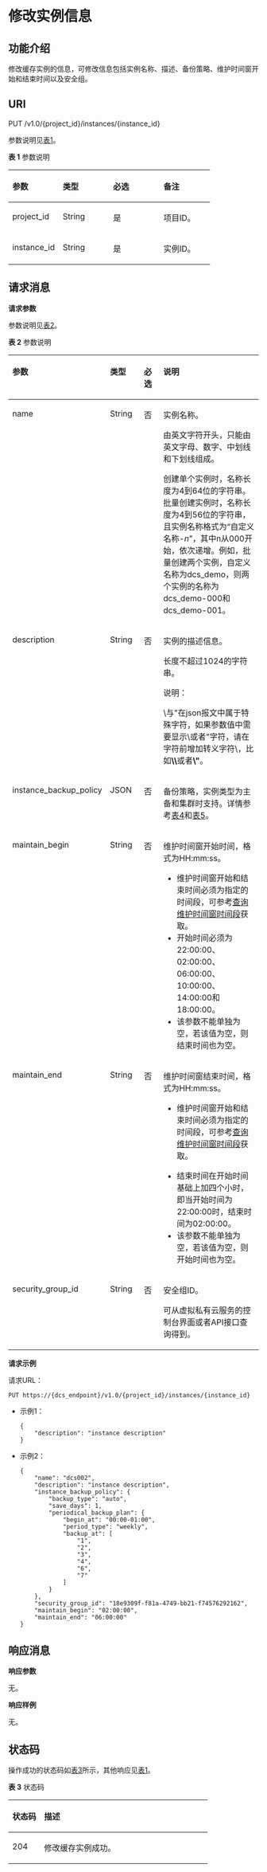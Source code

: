 # 修改实例信息<a name="ZH-CN_TOPIC_0166889612"></a>

## 功能介绍<a name="section1160237530"></a>

修改缓存实例的信息，可修改信息包括实例名称、描述、备份策略、维护时间窗开始和结束时间以及安全组。

## **URI**<a name="section1280994914394"></a>

PUT /v1.0/\{project\_id\}/instances/\{instance\_id\}

参数说明见[表1](#table938420556341)。

**表 1**  参数说明

<a name="table938420556341"></a>
<table><thead align="left"><tr id="row173849558349"><th class="cellrowborder" valign="top" width="25%" id="mcps1.2.5.1.1"><p id="p33841155103412"><a name="p33841155103412"></a><a name="p33841155103412"></a>参数</p>
</th>
<th class="cellrowborder" valign="top" width="25%" id="mcps1.2.5.1.2"><p id="p193842555348"><a name="p193842555348"></a><a name="p193842555348"></a>类型</p>
</th>
<th class="cellrowborder" valign="top" width="25%" id="mcps1.2.5.1.3"><p id="p63841255173414"><a name="p63841255173414"></a><a name="p63841255173414"></a>必选</p>
</th>
<th class="cellrowborder" valign="top" width="25%" id="mcps1.2.5.1.4"><p id="p63841255193412"><a name="p63841255193412"></a><a name="p63841255193412"></a>备注</p>
</th>
</tr>
</thead>
<tbody><tr id="row1038418553349"><td class="cellrowborder" valign="top" width="25%" headers="mcps1.2.5.1.1 "><p id="p93841755143410"><a name="p93841755143410"></a><a name="p93841755143410"></a>project_id</p>
</td>
<td class="cellrowborder" valign="top" width="25%" headers="mcps1.2.5.1.2 "><p id="p93841855183415"><a name="p93841855183415"></a><a name="p93841855183415"></a>String</p>
</td>
<td class="cellrowborder" valign="top" width="25%" headers="mcps1.2.5.1.3 "><p id="p3384155518344"><a name="p3384155518344"></a><a name="p3384155518344"></a>是</p>
</td>
<td class="cellrowborder" valign="top" width="25%" headers="mcps1.2.5.1.4 "><p id="p173841855123420"><a name="p173841855123420"></a><a name="p173841855123420"></a>项目ID。</p>
</td>
</tr>
<tr id="row163841755113413"><td class="cellrowborder" valign="top" width="25%" headers="mcps1.2.5.1.1 "><p id="p53841255193410"><a name="p53841255193410"></a><a name="p53841255193410"></a>instance_id</p>
</td>
<td class="cellrowborder" valign="top" width="25%" headers="mcps1.2.5.1.2 "><p id="p538414550343"><a name="p538414550343"></a><a name="p538414550343"></a>String</p>
</td>
<td class="cellrowborder" valign="top" width="25%" headers="mcps1.2.5.1.3 "><p id="p1384165517346"><a name="p1384165517346"></a><a name="p1384165517346"></a>是</p>
</td>
<td class="cellrowborder" valign="top" width="25%" headers="mcps1.2.5.1.4 "><p id="p0384455123420"><a name="p0384455123420"></a><a name="p0384455123420"></a>实例ID。</p>
</td>
</tr>
</tbody>
</table>

## **请求消息**<a name="section143751710194016"></a>

**请求参数**

参数说明见[表2](#table785213273513)。

**表 2**  参数说明

<a name="table785213273513"></a>
<table><thead align="left"><tr id="row1585116223517"><th class="cellrowborder" valign="top" width="23%" id="mcps1.2.5.1.1"><p id="p88511827356"><a name="p88511827356"></a><a name="p88511827356"></a>参数</p>
</th>
<th class="cellrowborder" valign="top" width="15%" id="mcps1.2.5.1.2"><p id="p58515253512"><a name="p58515253512"></a><a name="p58515253512"></a>类型</p>
</th>
<th class="cellrowborder" valign="top" width="9%" id="mcps1.2.5.1.3"><p id="p1485112193510"><a name="p1485112193510"></a><a name="p1485112193510"></a>必选</p>
</th>
<th class="cellrowborder" valign="top" width="53%" id="mcps1.2.5.1.4"><p id="p10851925356"><a name="p10851925356"></a><a name="p10851925356"></a>说明</p>
</th>
</tr>
</thead>
<tbody><tr id="row1085112273514"><td class="cellrowborder" valign="top" width="23%" headers="mcps1.2.5.1.1 "><p id="p1885119243518"><a name="p1885119243518"></a><a name="p1885119243518"></a>name</p>
</td>
<td class="cellrowborder" valign="top" width="15%" headers="mcps1.2.5.1.2 "><p id="p10851112143519"><a name="p10851112143519"></a><a name="p10851112143519"></a>String</p>
</td>
<td class="cellrowborder" valign="top" width="9%" headers="mcps1.2.5.1.3 "><p id="p385117263516"><a name="p385117263516"></a><a name="p385117263516"></a>否</p>
</td>
<td class="cellrowborder" valign="top" width="53%" headers="mcps1.2.5.1.4 "><p id="p15851172133513"><a name="p15851172133513"></a><a name="p15851172133513"></a>实例名称。</p>
<p id="p72802524118"><a name="p72802524118"></a><a name="p72802524118"></a>由英文字符开头，只能由英文字母、数字、中划线和下划线组成。</p>
<p id="p11161113583911"><a name="p11161113583911"></a><a name="p11161113583911"></a>创建单个实例时，名称长度为4到64位的字符串。批量创建实例时，名称长度为4到56位的字符串，且实例名称格式为“自定义名称-<em id="i14169738194714"><a name="i14169738194714"></a><a name="i14169738194714"></a>n</em>”，其中n从000开始，依次递增。例如，批量创建两个实例，自定义名称为dcs_demo，则两个实例的名称为dcs_demo-000和dcs_demo-001。</p>
</td>
</tr>
<tr id="row198523215355"><td class="cellrowborder" valign="top" width="23%" headers="mcps1.2.5.1.1 "><p id="p1685115211359"><a name="p1685115211359"></a><a name="p1685115211359"></a>description</p>
</td>
<td class="cellrowborder" valign="top" width="15%" headers="mcps1.2.5.1.2 "><p id="p1585216293512"><a name="p1585216293512"></a><a name="p1585216293512"></a>String</p>
</td>
<td class="cellrowborder" valign="top" width="9%" headers="mcps1.2.5.1.3 "><p id="p148521528356"><a name="p148521528356"></a><a name="p148521528356"></a>否</p>
</td>
<td class="cellrowborder" valign="top" width="53%" headers="mcps1.2.5.1.4 "><p id="p1852124352"><a name="p1852124352"></a><a name="p1852124352"></a>实例的描述信息。</p>
<p id="p1782063116014"><a name="p1782063116014"></a><a name="p1782063116014"></a>长度不超过1024的字符串。</p>
<div class="note" id="note450874595312"><a name="note450874595312"></a><a name="note450874595312"></a><span class="notetitle"> 说明： </span><div class="notebody"><p id="p155091445135316"><a name="p155091445135316"></a><a name="p155091445135316"></a>\与"在json报文中属于特殊字符，如果参数值中需要显示\或者"字符，请在字符前增加转义字符\，比如<strong id="b18509245125316"><a name="b18509245125316"></a><a name="b18509245125316"></a>\\</strong>或者<strong id="b11509445145319"><a name="b11509445145319"></a><a name="b11509445145319"></a>\"</strong>。</p>
</div></div>
</td>
</tr>
<tr id="row27821175915"><td class="cellrowborder" valign="top" width="23%" headers="mcps1.2.5.1.1 "><p id="p14303144614"><a name="p14303144614"></a><a name="p14303144614"></a>instance_backup_policy</p>
</td>
<td class="cellrowborder" valign="top" width="15%" headers="mcps1.2.5.1.2 "><p id="p183031446120"><a name="p183031446120"></a><a name="p183031446120"></a>JSON</p>
</td>
<td class="cellrowborder" valign="top" width="9%" headers="mcps1.2.5.1.3 "><p id="p93031141411"><a name="p93031141411"></a><a name="p93031141411"></a>否</p>
</td>
<td class="cellrowborder" valign="top" width="53%" headers="mcps1.2.5.1.4 "><p id="p355912469149"><a name="p355912469149"></a><a name="p355912469149"></a>备份策略，实例类型为主备和集群时支持。详情参考<a href="创建缓存实例.md#table12803218151513">表4</a>和<a href="创建缓存实例.md#table187492037201518">表5</a>。</p>
</td>
</tr>
<tr id="row10563194525819"><td class="cellrowborder" valign="top" width="23%" headers="mcps1.2.5.1.1 "><p id="p1339311593585"><a name="p1339311593585"></a><a name="p1339311593585"></a>maintain_begin</p>
</td>
<td class="cellrowborder" valign="top" width="15%" headers="mcps1.2.5.1.2 "><p id="p1839355913585"><a name="p1839355913585"></a><a name="p1839355913585"></a>String</p>
</td>
<td class="cellrowborder" valign="top" width="9%" headers="mcps1.2.5.1.3 "><p id="p13393115916580"><a name="p13393115916580"></a><a name="p13393115916580"></a>否</p>
</td>
<td class="cellrowborder" valign="top" width="53%" headers="mcps1.2.5.1.4 "><p id="p19394125913588"><a name="p19394125913588"></a><a name="p19394125913588"></a>维护时间窗开始时间，格式为HH:mm:ss。</p>
<a name="ul1039485925815"></a><a name="ul1039485925815"></a><ul id="ul1039485925815"><li>维护时间窗开始和结束时间必须为指定的时间段，可参考<a href="查询维护时间窗时间段.md">查询维护时间窗时间段</a>获取。</li><li>开始时间必须为22:00:00、02:00:00、06:00:00、10:00:00、14:00:00和18:00:00。</li><li>该参数不能单独为空，若该值为空，则结束时间也为空。</li></ul>
</td>
</tr>
<tr id="row311274695815"><td class="cellrowborder" valign="top" width="23%" headers="mcps1.2.5.1.1 "><p id="p139425905813"><a name="p139425905813"></a><a name="p139425905813"></a>maintain_end</p>
</td>
<td class="cellrowborder" valign="top" width="15%" headers="mcps1.2.5.1.2 "><p id="p12394195917585"><a name="p12394195917585"></a><a name="p12394195917585"></a>String</p>
</td>
<td class="cellrowborder" valign="top" width="9%" headers="mcps1.2.5.1.3 "><p id="p123941059105813"><a name="p123941059105813"></a><a name="p123941059105813"></a>否</p>
</td>
<td class="cellrowborder" valign="top" width="53%" headers="mcps1.2.5.1.4 "><p id="p10394205975819"><a name="p10394205975819"></a><a name="p10394205975819"></a>维护时间窗结束时间，格式为HH:mm:ss。</p>
<a name="ul93951259155810"></a><a name="ul93951259155810"></a><ul id="ul93951259155810"><li>维护时间窗开始和结束时间必须为指定的时间段，可参考<a href="查询维护时间窗时间段.md">查询维护时间窗时间段</a>获取。</li></ul>
<a name="ul183951559135818"></a><a name="ul183951559135818"></a><ul id="ul183951559135818"><li>结束时间在开始时间基础上加四个小时，即当开始时间为22:00:00时，结束时间为02:00:00。</li><li>该参数不能单独为空，若该值为空，则开始时间也为空。</li></ul>
</td>
</tr>
<tr id="row1281151472916"><td class="cellrowborder" valign="top" width="23%" headers="mcps1.2.5.1.1 "><p id="p5971325112912"><a name="p5971325112912"></a><a name="p5971325112912"></a>security_group_id</p>
</td>
<td class="cellrowborder" valign="top" width="15%" headers="mcps1.2.5.1.2 "><p id="p49711125112910"><a name="p49711125112910"></a><a name="p49711125112910"></a>String</p>
</td>
<td class="cellrowborder" valign="top" width="9%" headers="mcps1.2.5.1.3 "><p id="p19710250295"><a name="p19710250295"></a><a name="p19710250295"></a>否</p>
</td>
<td class="cellrowborder" valign="top" width="53%" headers="mcps1.2.5.1.4 "><p id="p797132511297"><a name="p797132511297"></a><a name="p797132511297"></a>安全组ID。</p>
<p id="p7952614184115"><a name="p7952614184115"></a><a name="p7952614184115"></a>可从虚拟私有云服务的控制台界面或者API接口查询得到。</p>
</td>
</tr>
</tbody>
</table>

**请求示例**

请求URL：

```
PUT https://{dcs_endpoint}/v1.0/{project_id}/instances/{instance_id}
```

-   示例1：

    ```
    {
        "description": "instance description"
    }
    ```

-   示例2：

    ```
    {
        "name": "dcs002",
        "description": "instance description",
        "instance_backup_policy": {
            "backup_type": "auto",
            "save_days": 1,
            "periodical_backup_plan": {
                "begin_at": "00:00-01:00",
                "period_type": "weekly",
                "backup_at": [
                    "1",
                    "2",
                    "3",
                    "4",
                    "6",
                    "7"
                ]
            }
        },
        "security_group_id": "18e9309f-f81a-4749-bb21-f74576292162",
        "maintain_begin": "02:00:00",
        "maintain_end": "06:00:00"
    }
    ```


## **响应消息**<a name="section1971312572428"></a>

**响应参数**

无。

**响应样例**

无。

## **状态码**<a name="section1375913561211"></a>

操作成功的状态码如[表3](#table1475915181216)所示，其他响应见[表1](状态码.md#table5210141351517)。

**表 3**  状态码

<a name="table1475915181216"></a>
<table><thead align="left"><tr id="row97607581218"><th class="cellrowborder" valign="top" width="15.98%" id="mcps1.2.3.1.1"><p id="p1676020511123"><a name="p1676020511123"></a><a name="p1676020511123"></a>状态码</p>
</th>
<th class="cellrowborder" valign="top" width="84.02%" id="mcps1.2.3.1.2"><p id="p18760351121"><a name="p18760351121"></a><a name="p18760351121"></a>描述</p>
</th>
</tr>
</thead>
<tbody><tr id="row177611155124"><td class="cellrowborder" valign="top" width="15.98%" headers="mcps1.2.3.1.1 "><p id="p37612517124"><a name="p37612517124"></a><a name="p37612517124"></a>204</p>
</td>
<td class="cellrowborder" valign="top" width="84.02%" headers="mcps1.2.3.1.2 "><p id="p776112513121"><a name="p776112513121"></a><a name="p776112513121"></a>修改缓存实例成功。</p>
</td>
</tr>
</tbody>
</table>

